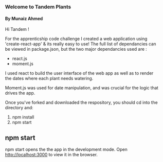 ### Welcome to Tandem Plants
#### By Munaiz Ahmed


Hi Tandem !

For the apprenticship code challenge I created a web application using 'create-react-app' & its really easy to use!
The full list of dependancies can be viewed in package.json, but the two major dependancies used are :
- react.js
- moment.js

I used react to build the user interface of the web app as well as to render the dates where each
plant needs watering.

Moment.js was used for date manipulation, and was crucial for the logic that drives the app.


Once you've forked and downloaded the respository, you should cd into the directory and:
1. npm install
2. npm start


## npm start

npm start opens the the app in the development mode.
Open [http://localhost:3000](http://localhost:3000) to view it in the browser.
